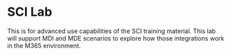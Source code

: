 # SCI Lab
This is for advanced use capabilities of the SCI training material.  This lab will support MDI and MDE scenarios to explore how those integrations work in the M365 environment.